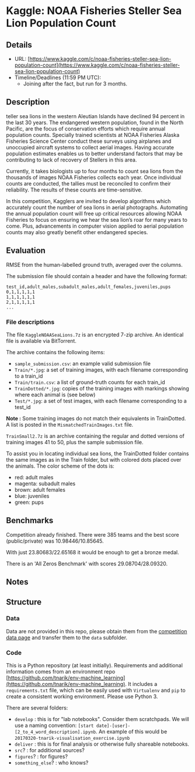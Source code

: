# Kaggle: NOAA Fisheries Steller Sea Lion Population Count

## Details

* URL: [https://www.kaggle.com/c/noaa-fisheries-steller-sea-lion-population-count](https://www.kaggle.com/c/noaa-fisheries-steller-sea-lion-population-count)
* Timeline/Deadlines (11:59 PM UTC):
  * Joining after the fact, but run for 3 months.

## Description

teller sea lions in the western Aleutian Islands have declined 94 percent in the last 30 years. The endangered western population, found in the North Pacific, are the focus of conservation efforts which require annual population counts. Specially trained scientists at NOAA Fisheries Alaska Fisheries Science Center conduct these surveys using airplanes and unoccupied aircraft systems to collect aerial images. Having accurate population estimates enables us to better understand factors that may be contributing to lack of recovery of Stellers in this area.

Currently, it takes biologists up to four months to count sea lions from the thousands of images NOAA Fisheries collects each year. Once individual counts are conducted, the tallies must be reconciled to confirm their reliability. The results of these counts are time-sensitive.

In this competition, Kagglers are invited to develop algorithms which accurately count the number of sea lions in aerial photographs. Automating the annual population count will free up critical resources allowing NOAA Fisheries to focus on ensuring we hear the sea lion’s roar for many years to come. Plus, advancements in computer vision applied to aerial population counts may also greatly benefit other endangered species.

## Evaluation

RMSE from the human-labelled ground truth, averaged over the columns.

The submission file should contain a header and have the following format:

```
test_id,adult_males,subadult_males,adult_females,juveniles,pups
0,1,1,1,1,1
1,1,1,1,1,1
2,1,1,1,1,1
...
```

### File descriptions

The file `KaggleNOAASeaLions.7z` is an encrypted 7-zip archive. An identical file is available via BitTorrent. 

The archive contains the following items:

* `sample_submission.csv`: an example valid submission file
* `Train/*.jpg`: a set of training images, with each filename corresponding to a train_id
* `Train/train.csv`: a list of ground-truth counts for each train_id
* `TrainDotted/*.jpg`: copies of the training images with markings showing where each animal is (see below)
* `Test/*.jpg`: a set of test images, with each filename corresponding to a test_id

**Note :** Some training images do not match their equivalents in TrainDotted. A list is posted in the `MismatchedTrainImages.txt` file.

`TrainSmall2.7z` is an archive containing the regular and dotted versions of training images 41 to 50, plus the sample submission file.

To assist you in locating individual sea lions, the TrainDotted folder contains the same images as in the Train folder, but with colored dots placed over the animals. The color scheme of the dots is:

* red: adult males
* magenta: subadult males
* brown: adult females
* blue: juveniles
* green: pups

## Benchmarks

Competition already finished. There were 385 teams and the best score (public/private) was 10.98446/10.85645.

With just 23.80683/22.65168 it would be enough to get a bronze medal.

There is an 'All Zeros Benchmark' with scores 29.08704/28.09320.

## Notes


## Structure
### Data

Data are not provided in this repo, please obtain them from the [competition data page](https://www.kaggle.com/c/noaa-fisheries-steller-sea-lion-population-count/data) and transfer them to the `data` subfolder.

### Code

This is a Python repository (at least initially). Requirements and additional information comes from an environment repo [https://github.com/tnarik/env-machine_learning](https://github.com/tnarik/env-machine_learning). It includes a `requirements.txt` file, which can be easily used with `Virtualenv` and `pip` to create a consistent working environment. Please use Python 3.

There are several folders:

* `develop` : this is for "lab notebooks". Consider them scratchpads. We will use a naming convention: `[start date]-[user]-[2_to_4_word_description].ipynb`. An example of this would be `20170320-tnarik-visualisation_exercise.ipynb`
* `deliver` : this is for final analysis or otherwise fully shareable notebooks.
* `src`? : for additional sources?
* `figures`? : for figures?
* `something_else`? : who knows?
